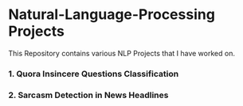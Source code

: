 # Natural-Language-Processing Projects
This Repository contains various NLP Projects that I have worked on. 

### 1. Quora Insincere Questions Classification

### 2. Sarcasm Detection in News Headlines

